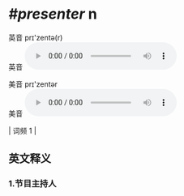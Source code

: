 # ***\#presenter*** n
英音 prɪ'zentə(r)  
英音
<audio src="./media/presenter1.aac" controls="controls"></audio>

美音 prɪ'zentər  
美音
<audio src="./media/presenter2.aac" controls="controls"></audio>



| 词频 1 |  

英文释义
---
### 1.**节目主持人**  


